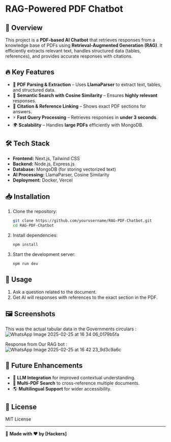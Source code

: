 # RAG-Powered PDF Chatbot

## 🚀 Overview

This project is a **PDF-based AI Chatbot** that retrieves responses from a knowledge base of PDFs using **Retrieval-Augmented Generation (RAG)**. It efficiently extracts relevant text, handles structured data (tables, references), and provides accurate responses with citations.

## 🔥 Key Features

- 📄 **PDF Parsing & Extraction** – Uses **LlamaParser** to extract text, tables, and structured data.
- 🧠 **Semantic Search with Cosine Similarity** – Ensures **highly relevant** responses.
- 📌 **Citation & Reference Linking** – Shows exact PDF sections for answers.
- ⚡ **Fast Query Processing** – Retrieves responses in **under 3 seconds**.
- 🌍 **Scalability** – Handles **large PDFs** efficiently with MongoDB.

## 🛠 Tech Stack

- **Frontend:** Next.js, Tailwind CSS
- **Backend:** Node.js, Express.js
- **Database:** MongoDB (for storing vectorized text)
- **AI Processing:** LlamaParser, Cosine Similarity
- **Deployment:** Docker, Vercel

## 📥 Installation

1. Clone the repository:
   ```sh
   git clone https://github.com/yourusername/RAG-PDF-Chatbot.git
   cd RAG-PDF-Chatbot
   ```
2. Install dependencies:
   ```sh
   npm install
   ```
3. Start the development server:
   ```sh
   npm run dev
   ```

## 🎯 Usage

1. Ask a question related to the document.
2. Get AI will responses with references to the exact section in the PDF.

## 🖼 Screenshots&#x20;
This was the actual tabular data in the Governments circulars :
![WhatsApp Image 2025-02-25 at 16 34 06_0179b5fa](https://github.com/user-attachments/assets/aebcb7f3-75b3-4561-b37c-81d192975e48)

Response from Our RAG bot :
![WhatsApp Image 2025-02-25 at 16 42 23_9d3c9a6c](https://github.com/user-attachments/assets/6b04299f-dc81-4c12-b9f8-43bfb9bbf4e3)

## 🔮 Future Enhancements

- 🤖 **LLM Integration** for improved contextual understanding.
- 📑 **Multi-PDF Search** to cross-reference multiple documents.
- 🌎 **Multilingual Support** for wider accessibility.



## 📜 License

MIT License

---

📌 **Made with ❤️ by [Hackers]**

